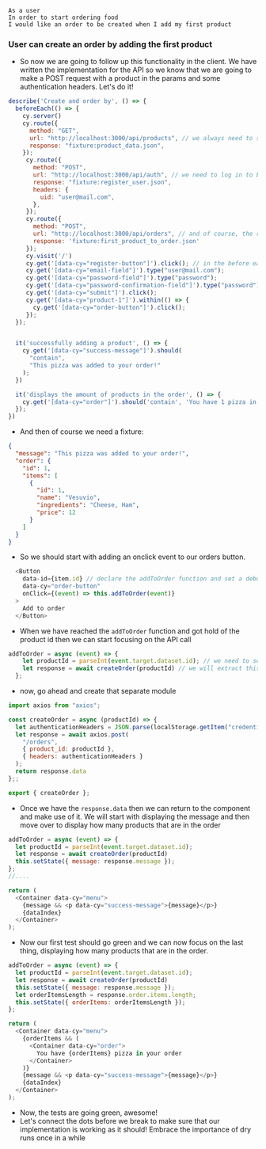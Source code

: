 ```
As a user
In order to start ordering food
I would like an order to be created when I add my first product
```
### User can create an order by adding the first product

- So now we are going to follow up this functionality in the client. We have written the implementation for the API so we know that we are going to make a POST request with a product in the params and some authentication headers. Let's do it!

```javascript
describe('Create and order by', () => {
  beforeEach(() => {
    cy.server()
    cy.route({
      method: "GET",
      url: "http://localhost:3000/api/products", // we always need to stub out the index request
      response: "fixture:product_data.json",
    });
     cy.route({
       method: "POST",
       url: "http://localhost:3000/api/auth", // we need to log in to be able to see the button to add anything to an order
       response: "fixture:register_user.json",
       headers: {
         uid: "user@mail.com",
       },
     });
     cy.route({
       method: "POST",
       url: "http://localhost:3000/api/orders", // and of course, the request to create the order. 
       response: 'fixture:first_product_to_order.json'
     });
     cy.visit('/')
     cy.get('[data-cy="register-button"]').click(); // in the before each block we make sure to register and click to order something and then we can test that we both get a success message but also that we give the user an indication of how many products that are in the order
     cy.get('[data-cy="email-field"]').type("user@mail.com");
     cy.get('[data-cy="password-field"]').type("password");
     cy.get('[data-cy="password-confirmation-field"]').type("password");
     cy.get('[data-cy="submit"]').click();
     cy.get('[data-cy="product-1"]').within(() => {
       cy.get('[data-cy="order-button"]').click();
     });
  });


  it('successfully adding a product', () => { 
    cy.get('[data-cy="success-message"]').should(
      "contain",
      "This pizza was added to your order!"
    );
  })

  it('displays the amount of products in the order', () => {
    cy.get('[data-cy="order"]').should('contain', 'You have 1 pizza in your order')
  });
})
```
- And then of course we need a fixture: 
```json
{
  "message": "This pizza was added to your order!",
  "order": {
    "id": 1,
    "items": [
      {
        "id": 1,
        "name": "Vesuvio",
        "ingredients": "Cheese, Ham",
        "price": 12
      }
    ]
  }
}
```
- So we should start with adding an onclick event to our orders button.

```javascript
  <Button
    data-id={item.id} // declare the addToOrder function and set a debugger, then explain that we need to get hold of the product id to send as params (connect back to what we did in the API)
    data-cy="order-button"
    onClick={(event) => this.addToOrder(event)}
  >
    Add to order
  </Button>
```
- When we have reached the `addToOrder` function and got hold of the product id then we can start focusing on the API call

```javascript
addToOrder = async (event) => {
    let productId = parseInt(event.target.dataset.id); // we need to send the id as an integer and not a string
    let response = await createOrder(productId) // we will extract this to a separate module for practice
  };
```
- now, go ahead and create that separate module
```javascript
import axios from "axios";

const createOrder = async (productId) => {
  let authenticationHeaders = JSON.parse(localStorage.getItem("credentials")); // explain how we get the information to put in the headers, refer back to when we set the item
  let response = await axios.post(
    "/orders",
    { product_id: productId },
    { headers: authenticationHeaders }
  );
  return response.data
};;

export { createOrder };

```
- Once we have the `response.data` then we can return to the component and make use of it. We will start with displaying the message and then move over to display how many products that are in the order

```javascript
addToOrder = async (event) => {
  let productId = parseInt(event.target.dataset.id);
  let response = await createOrder(productId)
  this.setState({ message: response.message });
};
//....

return (
  <Container data-cy="menu">
    {message && <p data-cy="success-message">{message}</p>}
    {dataIndex}
  </Container>
);
```
- Now our first test should go green and we can now focus on the last thing, displaying how many products that are in the order.

```javascript
addToOrder = async (event) => {
  let productId = parseInt(event.target.dataset.id);
  let response = await createOrder(productId)
  this.setState({ message: response.message });
  let orderItemsLength = response.order.items.length;
  this.setState({ orderItems: orderItemsLength });
};

return (
  <Container data-cy="menu">
    {orderItems && (
      <Container data-cy="order">
        You have {orderItems} pizza in your order
      </Container>
    )}
    {message && <p data-cy="success-message">{message}</p>}
    {dataIndex}
  </Container>
);
```
- Now, the tests are going green, awesome!
- Let's connect the dots before we break to make sure that our implementation is working as it should! Embrace the importance of dry runs once in a while
